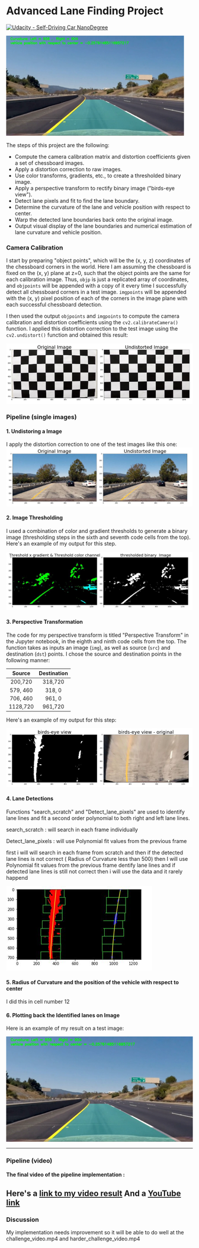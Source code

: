 # **Advanced Lane Finding Project** 
[![Udacity - Self-Driving Car NanoDegree](https://s3.amazonaws.com/udacity-sdc/github/shield-carnd.svg)](http://www.udacity.com/drive)

<img src="output_images/Final_Image1.jpg" width="480" alt="Combined Image" />

The steps of this project are the following: 

* Compute the camera calibration matrix and distortion coefficients given a set of chessboard images.
* Apply a distortion correction to raw images.
* Use color transforms, gradients, etc., to create a thresholded binary image.
* Apply a perspective transform to rectify binary image ("birds-eye view").
* Detect lane pixels and fit to find the lane boundary.
* Determine the curvature of the lane and vehicle position with respect to center.
* Warp the detected lane boundaries back onto the original image.
* Output visual display of the lane boundaries and numerical estimation of lane curvature and vehicle position.

[//]: # (Image References)

[image1]: ./output_images/calibration.jpg "Chessboard Calibration" 
[image2]: ./output_images/Undistorted_Image.jpg "Undistorted"
[image3]: ./output_images/color_binary_Image.jpg "thresholded binary Image"
[image4]: ./output_images/birds_eye_view_Image.JPG "Warp Example"
[image5]: ./output_images/Detect_lane_pixels_Image.jpg "Detect lane pixels"
[image6]: ./output_images/Final_Image1.jpg "Output"
[video1]: ./project_video_output.mp4 "Video"


### Camera Calibration


I start by preparing "object points", which will be the (x, y, z) coordinates of the chessboard corners in the world. Here I am assuming the chessboard is fixed on the (x, y) plane at z=0, such that the object points are the same for each calibration image.  Thus, `objp` is just a replicated array of coordinates, and `objpoints` will be appended with a copy of it every time I successfully detect all chessboard corners in a test image.  `imgpoints` will be appended with the (x, y) pixel position of each of the corners in the image plane with each successful chessboard detection.  

I then used the output `objpoints` and `imgpoints` to compute the camera calibration and distortion coefficients using the `cv2.calibrateCamera()` function.  I applied this distortion correction to the test image using the `cv2.undistort()` function and obtained this result: 

![alt text][image1]

### Pipeline (single images)

####  1. Undistoring a Image

I apply the distortion correction to one of the test images like this one:
![alt text][image2]

#### 2. Image Thresholding

I used a combination of color and gradient thresholds to generate a binary image (thresholding steps in the sixth and seventh code cells from the top).  Here's an example of my output for this step.  

![alt text][image3]

#### 3. Perspective Transformation

The code for my perspective transform is titled "Perspective Transform" in the Jupyter notebook, in the eighth and ninth code cells from the top.  The function takes as inputs an image (`img`), as well as source (`src`) and destination (`dst`) points.  I chose the source and destination points in the following manner:

| Source        | Destination   | 
|:-------------:|:-------------:| 
| 200,720       | 318,720       | 
| 579, 460      | 318, 0        |  
| 706, 460      | 961, 0        |
| 1128,720      | 961,720       |

Here's an example of my output for this step: 

![alt text][image4]

#### 4. Lane Detections

Functions "search_scratch" and "Detect_lane_pixels"  are used to identify lane lines and fit a second order polynomial to both right and left lane lines.

search_scratch : will search in each frame individually  

Detect_lane_pixels : will use Polynomial fit values from the previous frame 

first i will will search in each frame from scratch and then if the detected lane lines is not correct ( Radius of Curvature less than 500) then I will use Polynomial fit values from the previous frame dentify lane lines and if detected lane lines is still not correct then i will use the data and it rarely happend 


![alt text][image5]

#### 5. Radius of Curvature and the position of the vehicle with respect to center

I did this in cell number 12 

#### 6. Plotting back the Identified lanes on Image

Here is an example of my result on a test image:

![alt text][image6]

---

### Pipeline (video)

#### The final video of the pipeline implementation :

Here's a [link to my video result](./project_video_output.mp4)
And a [YouTube link](https://youtu.be/g_UR75UZRFI) 
---

### Discussion

My implementation needs improvement so it will be able to do well at the challenge_video.mp4 and harder_challenge_video.mp4 





